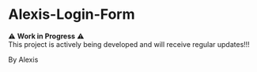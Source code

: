 # Alexis-Login-Form

⚠️ **Work in Progress** ⚠️  
This project is actively being developed and will receive regular updates!!!

By Alexis
